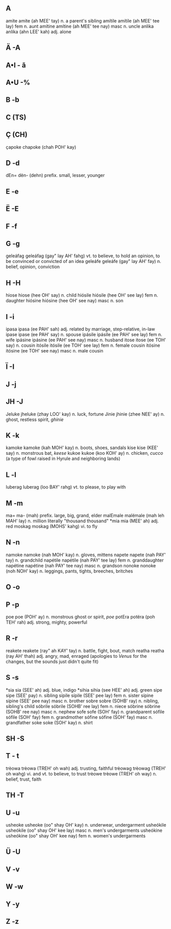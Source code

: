 ## A

amite amite (ah MEE' tay) n.  a parent's sibling
amítile amítile (ah MEE' tee lay) fem n.  aunt
amítine amítine (ah MEE' tee nay) masc n.  uncle
anlika  anlika  (ahn LEE' kah)  adj.  alone

## Ä -A

## A•I - ã

## A•U -%

## B -b

## C (TS)

## Ç (CH)

çapoke  chapoke (chah POH' kay)

## D -d

dEn=  dën-  (dehn)  prefix. small, lesser, younger

## E -e

## Ë -E

## F -f

## G -g

geleáfag  geleáfag  (gay" lay AH' fahg) vt. to believe, to hold an opinion, to be convinced or convicted of an idea
geleáfe geleáfe (gay" lay AH' fay)  n.  belief, opinion, conviction

## H -H

hiose hiose (hee OH' say) n.  child
hiósile hiósile (hee OH' see lay) fem n.  daughter
hiósine hiósine (hee OH' see nay) masc n.  son

## I -i

ipasa ipasa (ee PAH' sah) adj.  related by marriage, step-relative, in-law
ipase ipase (ee PAH' say) n.  spouse
ipásile ipásile (ee PAH' see lay) fem n.  wife
ipásine ipásine (ee PAH' see nay) masc n.  husband
itose itose (ee TOH' say) n.  cousin
itósile itósile (ee TOH' see lay) fem n.  female cousin
itósine itósine (ee TOH' see nay) masc n.  male cousin

## Ï -I

## J -j

## JH -J

Jeluke  jheluke (zhay LOO' kay) n.  luck, fortune
Jinie jhinie  (zhee NEE' ay)  n.  ghost, restless spirit, _ghinie_

## K -k

kamoke  kamoke  (kah MOH' kay)  n.  boots, shoes, sandals
kise  kise  (KEE' say)  n.  monstrous bat, _keese_
kukoe kukoe (koo KOH' ay) n.  chicken, _cucco_ (a type of fowl raised in Hyrule and neighboring lands)

## L -l

luberag luberag (loo BAY' rahg) vt. to please, to play with

## M -m

ma= ma- (mah) prefix. large, big, grand, elder
malEmale  malëmale  (mah leh MAH' lay)  n.  million literally "thousand thousand"
\*mia mia (MEE' ah) adj.  red
moskag  moskag  (MOHS' kahg)  vi. to fly

## N -n

namoke  namoke  (nah MOH' kay)  n.  gloves, mittens
napete  napete  (nah PAY' tay)  n.  grandchild
napétile  napétile  (nah PAY' tee lay)  fem n.  granddaughter
napétine  napétine  (nah PAY' tee nay)  masc n.  grandson
nonoke  nonoke  (noh NOH' kay)  n.  leggings, pants, tights, breeches, britches

## O -o

## P -p

poe poe (POH' ay) n.  monstrous ghost or spirit, _poe_
potEra  potëra  (poh TEH' rah) adj.  strong, mighty, powerful

## R -r

reakete reakete (ray" ah KAY' tay)  n.  battle, fight, bout, match
reatha reatha (ray AH' thah)  adj.  angry, mad, enraged (apologies to _Venus_ for the changes, but the sounds just didn't quite fit)

## S -s

\*sia sia (SEE' ah) adj.  blue, indigo
\*sihia sihia (see HEE' ah) adj.  green
sipe  sipe  (SEE' pay)  n.  sibling
sípile  sípile  (SEE' pee lay)  fem n.  sister
sípine  sípine  (SEE' pee nay)  masc n.  brother
sobre  sobre  (SOHB' ray)  n.  nibling, sibling's child
sóbrile  sóbrile  (SOHB' ree lay)  fem n.  niece
sóbrine  sóbrine  (SOHB' ree nay)  masc n. nephew
sofe  sofe  (SOH' fay)  n.  grandparent
sófile  sófile  (SOH' fay)  fem n.  grandmother
sófine  sófine  (SOH' fay)  masc n. grandfather
soke  soke  (SOH' kay)  n.  shirt

## SH -S

## T - t

trèowa  trèowa  (TREH' oh wah)  adj.  trusting, faithful
trèowag trèowag (TREH' oh wahg) vi. and vt. to believe, to trust
trèowe  trèowe  (TREH' oh way)  n.  belief, trust, faith

## TH -T

## U -u

usheoke usheoke (oo" shay OH' kay)  n.  underwear, undergarment
usheókile usheókile (oo" shay OH' kee lay)  masc n. men's undergarments
usheókine usheókine (oo" shay OH' kee nay)  fem n.  women's undergarments

## Ü -U

## V -v

## W -w

## Y -y

## Z -z
